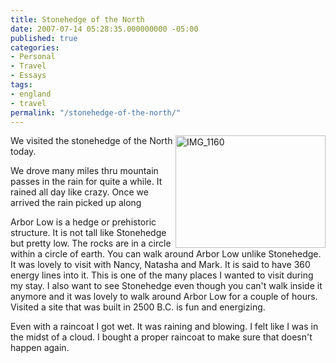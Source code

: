 ```yaml
---
title: Stonehedge of the North
date: 2007-07-14 05:28:35.000000000 -05:00
published: true
categories:
- Personal
- Travel
- Essays
tags:
- england
- travel
permalink: "/stonehedge-of-the-north/"
---
```

<p><a title="Arbor Low" href="http://www.flickr.com/photos/eaglechris/809291791/" rel="nofollow"><img src="{{ site.baseurl }}/posts/2007/07/809291791_bb7573d6a1_m.jpg" alt="IMG_1160" width="240" height="180" align="right" /></a>We visited the stonehedge of the North today.</p>
<p>We drove many miles thru mountain passes in the rain for quite a while. It rained all day like crazy. Once we arrived the rain picked up along</p>
<p>Arbor Low is a hedge or prehistoric structure. It is not tall like Stonehedge but pretty low. The rocks are in a circle within a circle of earth. You can walk around Arbor Low unlike Stonehedge. It was lovely to visit with Nancy, Natasha and Mark. It is said to have 360 energy lines into it. This is one of the many places I wanted to visit during my stay. I also want to see Stonehedge even though you can't walk inside it anymore and it was lovely to walk around Arbor Low for a couple of hours. Visited a site that was built in 2500 B.C. is fun and energizing.</p>
<p>Even with a raincoat I got wet. It was raining and blowing. I felt like I was in the midst of a cloud. I bought a proper raincoat to make sure that doesn't happen again.</p>

